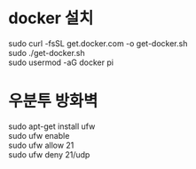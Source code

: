 # docker 설치

sudo curl -fsSL get.docker.com -o get-docker.sh  
sudo ./get-docker.sh  
sudo usermod -aG docker pi  

# 우분투 방화벽

sudo apt-get install ufw  
sudo ufw enable  
sudo ufw allow 21  
sudo ufw deny 21/udp  
